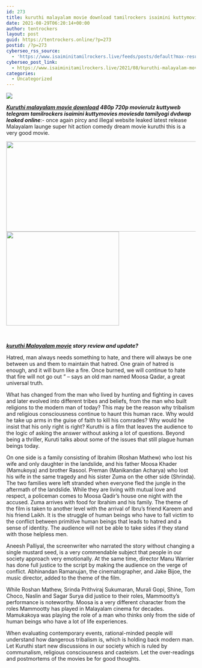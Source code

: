 ```yaml
---
id: 273
title: kuruthi malayalam movie download tamilrockers isaimini kuttymovies moviesda tamilyogi
date: 2021-08-29T06:20:14+00:00
author: tentrockers
layout: post
guid: https://tentrockers.online/?p=273
postid: /?p=273
cyberseo_rss_source:
  - 'https://www.isaiminitamilrockers.live/feeds/posts/default?max-results=150&start-index=1'
cyberseo_post_link:
  - https://www.isaiminitamilrockers.live/2021/08/kuruthi-malayalam-movie-download.html
categories:
  - Uncategorized
---
```

<div class="media_block">
  <img src="https://1.bp.blogspot.com/-5H7_ov3mxF4/YRP7mFUfq4I/AAAAAAAABHY/L3iBjrjzLDEJ6mH0CEJQLICSPj9FE4TZACLcBGAsYHQ/s72-w510-h240-c/Kuruthi-Movie-Cast-and-Crew-Roles-Release-Date-Trailer.jpeg" class="media_thumbnail" />
</div>

<meta content="Kuruthi malayalam movie download 480p 720p movierulz kuttyweb telegram tamilrockers isaimini kuttymovies moviesda tamilyogi dvdwap leaked on..." name="twitter:description" />

  


<center>
</center>

**_[Kuruthi malayalam movie download](https://www.tamilrockerz.online/kuruthi-malayalam-movie-download-480p-720p-movierulz-kuttyweb-telegram-tamilrockers-isaimini-kuttymovies-moviesda-tamilyogi/) 480p 720p movierulz kuttyweb telegram tamilrockers isaimini kuttymovies moviesda tamilyogi dvdwap leaked online_**<span>:- once again pircy and illegal website leaked latest release Malayalam launge super hit action comedy dream movie kuruthi this is a very good movie.</span>

<div class="separator">
  <a href="https://1.bp.blogspot.com/-5H7_ov3mxF4/YRP7mFUfq4I/AAAAAAAABHY/L3iBjrjzLDEJ6mH0CEJQLICSPj9FE4TZACLcBGAsYHQ/s740/Kuruthi-Movie-Cast-and-Crew-Roles-Release-Date-Trailer.jpeg" imageanchor="1"><img loading="lazy" border="0" data-original-height="554" data-original-width="740" height="240" src="https://1.bp.blogspot.com/-5H7_ov3mxF4/YRP7mFUfq4I/AAAAAAAABHY/L3iBjrjzLDEJ6mH0CEJQLICSPj9FE4TZACLcBGAsYHQ/w510-h240/Kuruthi-Movie-Cast-and-Crew-Roles-Release-Date-Trailer.jpeg" width="510" /></a>
</div>



<div class="separator">
  <a href="https://www.tamilrockerz.online/kuruthi-malayalam-movie-download-480p-720p-movierulz-kuttyweb-telegram-tamilrockers-isaimini-kuttymovies-moviesda-tamilyogi/" imageanchor="1"><img loading="lazy" border="0" data-original-height="250" data-original-width="300" height="250" src="https://1.bp.blogspot.com/-nfbzYVobUik/YMlpOerzdgI/AAAAAAAAA3Y/aAupsOUs_WMY6Lv7R1OtZhI6OqaRh-YAwCPcBGAYYCw/s0/e854879156f0849f3d27a89db88ed039.png" width="300" /></a>
</div>

<span><br /></span>

**_[kuruthi Malayalam movie](https://techsambavangal.in/kuruthi-malayalam-movie-2021/) story review and update?_**

Hatred, man always needs something to hate, and there will always be one between us and them to maintain that hatred. One grain of hatred is enough, and it will burn like a fire. Once burned, we will continue to hate that fire will not go out ” – says an old man named Moosa Qadar, a great universal truth.

What has changed from the man who lived by hunting and fighting in caves and later evolved into different tribes and beliefs, from the man who built religions to the modern man of today? This may be the reason why tribalism and religious consciousness continue to haunt this human race. Why would he take up arms in the guise of faith to kill his comrades? Why would he insist that his only right is right? Kuruthi is a film that leaves the audience to the logic of asking the answer without asking a lot of questions. Beyond being a thriller, Kuruti talks about some of the issues that still plague human beings today.

On one side is a family consisting of Ibrahim (Roshan Mathew) who lost his wife and only daughter in the landslide, and his father Moosa Khader (Mamukoya) and brother Rasool. Preman (Manikandan Acharya) who lost his wife in the same tragedy and his sister Zuma on the other side (Shrinda). The two families were left stranded when everyone fled the jungle in the aftermath of the landslide. While they are living with mutual love and respect, a policeman comes to Moosa Qadir’s house one night with the accused. Zuma arrives with food for Ibrahim and his family. The theme of the film is taken to another level with the arrival of Ibru’s friend Kareem and his friend Laikh. It is the struggle of human beings who have to fall victim to the conflict between primitive human beings that leads to hatred and a sense of identity. The audience will not be able to take sides if they stand with those helpless men.

Aneesh Palliyal, the screenwriter who narrated the story without changing a single mustard seed, is a very commendable subject that people in our society approach very emotionally. At the same time, director Manu Warrier has done full justice to the script by making the audience on the verge of conflict. Abhinandan Ramanujan, the cinematographer, and Jake Bijoe, the music director, added to the theme of the film.

While Roshan Mathew, Srinda Prithviraj Sukumaran, Murali Gopi, Shine, Tom Choco, Naslin and Sagar Surya did justice to their roles, Mammootty’s performance is noteworthy. Moosa is a very different character from the roles Mammootty has played in Malayalam cinema for decades. Mamukakoya was playing the role of a man who thinks only from the side of human beings who have a lot of life experiences.

When evaluating contemporary events, rational-minded people will understand how dangerous tribalism is, which is holding back modern man. Let Kuruthi start new discussions in our society which is ruled by communalism, religious consciousness and casteism. Let the over-readings and postmortems of the movies be for good thoughts.

<center>
</center>